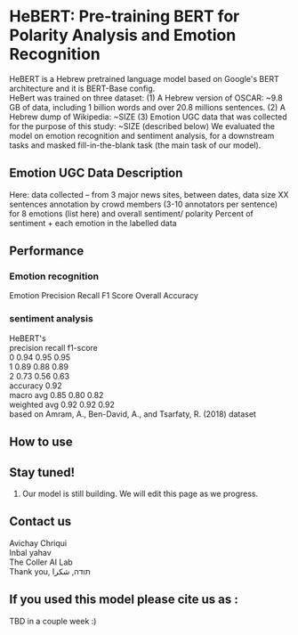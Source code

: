 # HeBERT: Pre-training BERT for Polarity Analysis and Emotion Recognition
HeBERT is a Hebrew pretrained language model based on Google's BERT architecture and it is BERT-Base config. <br>
HeBert was trained on three dataset: 
(1)	A Hebrew version of OSCAR: ~9.8 GB of data, including 1 billion words and over 20.8 millions sentences. 
(2)	A Hebrew dump of Wikipedia: ~SIZE
(3)	Emotion UGC data that was collected for the purpose of this study: ~SIZE (described below)
We evaluated the model on emotion recognition and sentiment analysis, for a downstream tasks and masked fill-in-the-blank task (the main task of our model). 

## Emotion UGC Data Description
Here: data collected – from 3 major news sites, between dates, data size
XX sentences annotation by crowd members (3-10 annotators per sentence) for 8 emotions (list here) and overall sentiment/ polarity
Percent of sentiment + each emotion in the labelled data

## Performance
### Emotion recognition
Emotion	Precision	Recall 	F1 Score	Overall Accuracy
				
				
				

### sentiment analysis  
HeBERT's				
	precision	recall	f1-score	
0	0.94	0.95	0.95	
1	0.89	0.88	0.89	
2	0.73	0.56	0.63	
accuracy			0.92	
macro avg	0.85	0.80	0.82	
weighted avg	0.92	0.92	0.92	
based on Amram, A., Ben-David, A., and Tsarfaty, R. (2018) dataset

## How to use

## Stay tuned!
1.	Our model is still building. We will edit this page as we progress. 

## Contact us
Avichay Chriqui <br>
Inbal yahav <br>
The Coller AI Lab <br>
Thank you, תודה, شكرا <br>

## If you used this model please cite us as :
TBD in a couple week :)

